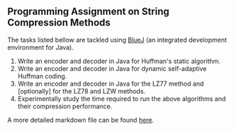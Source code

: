 ## Programming Assignment on String Compression Methods

The tasks listed bellow are tackled using [BlueJ](https://bluej.org/) (an integrated development environment for Java).
  <OL>
    <LI>Write an encoder and decoder in Java for Huffman's static algorithm.</LI>
    <LI>Write an encoder and decoder in Java for dynamic self-adaptive Huffman coding.</LI>
    <LI>Write an encoder and decoder in Java for the LZ77 method and [optionally] for the LZ78 and LZW methods.</LI>
    <LI>Experimentally study the time required to run the above algorithms and their compression performance.</LI>
  </OL>

A more detailed markdown file can be found [here](./Java_Code/README.md).
